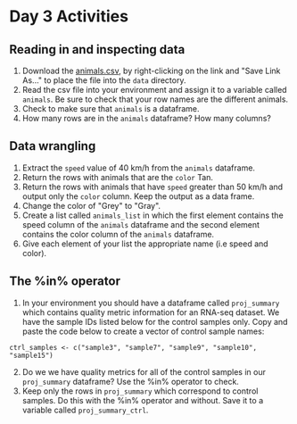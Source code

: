 # Day 3 Activities

## Reading in and inspecting data

1. Download the [animals.csv](https://raw.githubusercontent.com/hbctraining/Intro-to-R-flipped/master/data/animals.csv), by right-clicking on the link and "Save Link As..." to place the file into the `data` directory.
2. Read the csv file into your environment and assign it to a variable called `animals`. Be sure to check that your row names are the different animals.
3. Check to make sure that `animals` is a dataframe.
4. How many rows are in the `animals` dataframe? How many columns?


## Data wrangling

1. Extract the `speed` value of 40 km/h from the `animals` dataframe.
2. Return the rows with animals that are the `color` Tan.
3. Return the rows with animals that have `speed` greater than 50 km/h and output only the `color` column. Keep the output as a data frame.  
4. Change the color of "Grey" to "Gray". 
5. Create a list called `animals_list` in which the first element contains the speed column of the `animals` dataframe and the second element contains the color column of the `animals` dataframe. 
6. Give each element of your list the appropriate name (i.e speed and color).

## The %in% operator

1. In your environment you should have a dataframe called `proj_summary` which contains quality metric information for an RNA-seq dataset. We have the sample IDs listed below for the control samples only. Copy and paste the code below to create a vector of control sample names:

`ctrl_samples <- c("sample3", "sample7", "sample9", "sample10", "sample15")`

2. Do we we have quality metrics for all of the control samples in our `proj_summary` dataframe? Use the %in% operator to check.
3. Keep only the rows in `proj_summary` which correspond to control samples. Do this with the %in% operator and without. Save it to a variable called `proj_summary_ctrl`.
